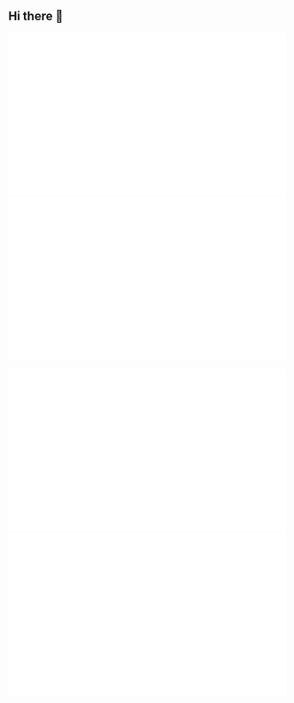 ## Hi there 👋

<!--
**wikdog/wikdog** is a ✨ _special_ ✨ repository because its `README.md` (this file) appears on your GitHub profile.

Here are some ideas to get you started:

- 🔭 I’m currently working on ...
- 🌱 I’m currently learning ...
- 👯 I’m looking to collaborate on ...
- 🤔 I’m looking for help with ...
- 💬 Ask me about ...
- 📫 How to reach me: ...
- 😄 Pronouns: ...
- ⚡ Fun fact: ...
-->

![](https://raw.githubusercontent.com/wikdog/githubstats/master/generated/overview.svg#gh-dark-mode-only)
![](https://raw.githubusercontent.com/wikdog/githubstats/master/generated/overview.svg#gh-light-mode-only)


![](https://raw.githubusercontent.com/wikdog/githubstats/master/generated/languages.svg#gh-dark-mode-only)
![](https://raw.githubusercontent.com/wikdog/githubstats/master/generated/languages.svg#gh-light-mode-only)
